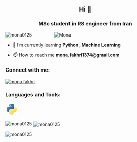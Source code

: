 <h2 align="center"> Hi 👋
<h3 align="center">MSc student in RS engineer from Iran</h3>

<img align="right" alt="Mona" width = "350" scr="https://images-wixmp-ed30a86b8c4ca887773594c2.wixmp.com/f/d7123318-18f9-42c6-9eed-5b2163c35e0d/ddg28in-b140cbf9-52e2-47f9-9653-83f2fa53d9b1.gif?token=eyJ0eXAiOiJKV1QiLCJhbGciOiJIUzI1NiJ9.eyJzdWIiOiJ1cm46YXBwOjdlMGQxODg5ODIyNjQzNzNhNWYwZDQxNWVhMGQyNmUwIiwiaXNzIjoidXJuOmFwcDo3ZTBkMTg4OTgyMjY0MzczYTVmMGQ0MTVlYTBkMjZlMCIsIm9iaiI6W1t7InBhdGgiOiJcL2ZcL2Q3MTIzMzE4LTE4ZjktNDJjNi05ZWVkLTViMjE2M2MzNWUwZFwvZGRnMjhpbi1iMTQwY2JmOS01MmUyLTQ3ZjktOTY1My04M2YyZmE1M2Q5YjEuZ2lmIn1dXSwiYXVkIjpbInVybjpzZXJ2aWNlOmZpbGUuZG93bmxvYWQiXX0.e_EiBwPdYR6NZx2bG2ZcLUyU4Tzqah_GLroDlOADQBo">

<p align="left"> <img src="https://komarev.com/ghpvc/?username=mona0125&label=Profile%20views&color=0e75b6&style=flat" alt="mona0125" /> </p>

- 🌱 I’m currently learning **Python , Machine Learning**

- 📫 How to reach me **mona.fakhri1374@gmail.com**

<h3 align="left">Connect with me:</h3>
<p align="left">
<a href="https://linkedin.com/in/mona fakhri" target="blank"><img align="center" src="https://raw.githubusercontent.com/rahuldkjain/github-profile-readme-generator/master/src/images/icons/Social/linked-in-alt.svg" alt="mona fakhri" height="30" width="40" /></a>
</p>

<h3 align="left">Languages and Tools:</h3>
<p align="left"> <a href="https://www.python.org" target="_blank" rel="noreferrer"> <img src="https://raw.githubusercontent.com/devicons/devicon/master/icons/python/python-original.svg" alt="python" width="40" height="40"/> </a> </p>

<p><img align="left" src="https://github-readme-stats.vercel.app/api/top-langs?username=mona0125&show_icons=true&locale=en&layout=compact" alt="mona0125" /></p>

<p>&nbsp;<img align="center" src="https://github-readme-stats.vercel.app/api?username=mona0125&show_icons=true&locale=en" alt="mona0125" /></p>

<p><img align="center" src="https://github-readme-streak-stats.herokuapp.com/?user=mona0125&" alt="mona0125" /></p>

<!--
**Mona0125/Mona0125** is a ✨ _special_ ✨ repository because its `README.md` (this file) appears on your GitHub profile.

Here are some ideas to get you started:

- 🔭 I’m currently working on ...
- 🌱 I’m currently learning ...
- 👯 I’m looking to collaborate on ...
- 🤔 I’m looking for help with ...
- 💬 Ask me about ...
- 📫 How to reach me: ...
- 😄 Pronouns: ...
- ⚡ Fun fact: ...
-->
